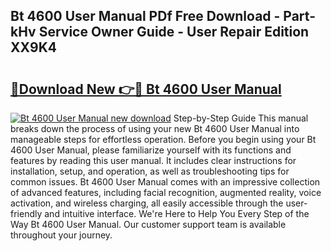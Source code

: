 ## Bt 4600 User Manual PDf Free Download - Part-kHv Service Owner Guide - User Repair Edition XX9K4

# <h2><a href="http://cf13148.oget.top/?id=Bt+4600+User+Manual">🔗Download New 👉🔴 Bt 4600 User Manual</a></h2>

[![Bt 4600 User Manual new download](https://i.imgur.com/5g1atiW.png)](http://cf13148.oget.top/?id=Bt+4600+User+Manual)
Step-by-Step Guide This manual breaks down the process of using your new Bt 4600 User Manual into manageable steps for effortless operation. Before you begin using your Bt 4600 User Manual, please familiarize yourself with its functions and features by reading this user manual. It includes clear instructions for installation, setup, and operation, as well as troubleshooting tips for common issues. Bt 4600 User Manual comes with an impressive collection of advanced features, including facial recognition, augmented reality, voice activation, and wireless charging, all easily accessible through the user-friendly and intuitive interface. We're Here to Help You Every Step of the Way Bt 4600 User Manual. Our customer support team is available throughout your journey.
